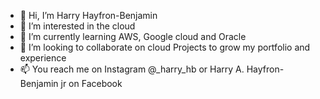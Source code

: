 - 👋 Hi, I’m Harry Hayfron-Benjamin
- 👀 I’m interested in the cloud
- 🌱 I’m currently learning AWS, Google cloud and Oracle 
- 💞️ I’m looking to collaborate on cloud Projects to grow my portfolio and experience
- 📫 You reach me on Instagram @_harry_hb or Harry A. Hayfron-Benjamin jr on Facebook

<!---
HarryHBO/HarryHBO is a ✨ special ✨ repository because its `README.md` (this file) appears on your GitHub profile.
You can click the Preview link to take a look at your changes.
--->
